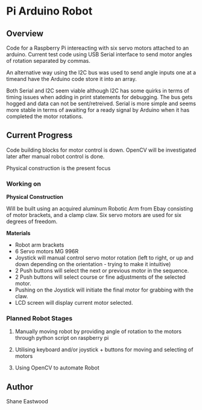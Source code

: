 # Pi Arduino Robot

## Overview
Code for a Raspberry Pi intereacting with six servo motors attached to an arduino.
Current test code using USB Serial interface to send motor angles of rotation separated by commas.

An alternative way using the I2C bus was used to send angle inputs one at a timeand have the Arduino code store it into an array. 

Both Serial and I2C seem viable although I2C has some quirks in terms of timing issues when adding in print statements for debugging. The bus gets hogged and data can not be sent/retreived. Serial is more simple and seems more stable in terms of awaiting for a ready signal by Arduino when it has completed the motor rotations.

## Current Progress

Code building blocks for motor control is down. OpenCV will be investigated later after manual robot control is done. 

Physical construction is the present focus

### Working on

**Physical Construction**

Will be built using an acquired aluminum Robotic Arm from Ebay consisting of motor brackets, and a clamp claw. Six servo motors are used for six degrees of freedom. 

**Materials**


- Robot arm brackets
- 6 Servo motors MG 996R
- Joystick will manual control servo motor rotation (left to right, or up and down depending on the orientation - trying to make it intuitive)
- 2 Push buttons will select the next or previous motor in the sequence.
- 2 Push buttons will select course or fine adjustments of the selected motor.
- Pushing on the Joystick will initiate the final motor for grabbing with the claw.
- LCD screen will display current motor selected.



### Planned Robot Stages

1. Manually moving robot by providing angle of rotation to the motors through python script on raspberry pi

2. Utilising keyboard and/or joystick + buttons for moving and selecting of motors

3. Using OpenCV to automate Robot

## Author
Shane Eastwood
